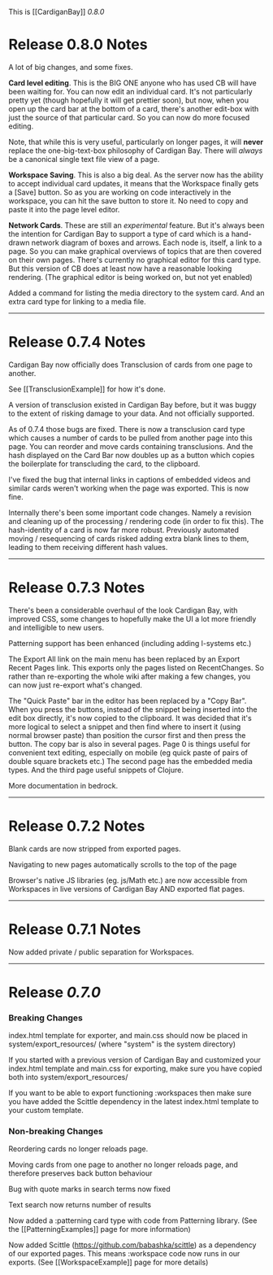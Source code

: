 This is [[CardiganBay]] *0.8.0*

# Release 0.8.0 Notes

A lot of big changes, and some fixes.

**Card level editing**. This is the BIG ONE anyone who has used CB will have been waiting for. You can now edit an individual card. It's not particularly pretty yet (though hopefully it will get prettier soon), but now, when you open up the card bar at the bottom of a card, there's another edit-box with just the source of that particular card. So you can now do more focused editing.

Note, that while this is very useful, particularly on longer pages, it will **never** replace the one-big-text-box philosophy of Cardigan Bay. There will *always* be a canonical single text file view of a page.

**Workspace Saving**. This is also a big deal. As the server now has the ability to accept individual card updates, it means that the Workspace finally gets a [Save] button. So as you are working on code interactively in the workspace, you can hit the save button to store it. No need to copy and paste it into the page level editor.

**Network Cards**. These are still an *experimental* feature. But it's always been the intention for Cardigan Bay to support a type of card which is a hand-drawn network diagram of boxes and arrows. Each node is, itself, a link to a page. So you can make graphical overviews of topics that are then covered on their own pages. There's currently no graphical editor for this card type. But this version of CB does at least now have a reasonable looking rendering. (The graphical editor is being worked on, but not yet enabled)

Added a command for listing the media directory to the system card. And an extra card type for linking to a media file.

----
# Release 0.7.4 Notes

Cardigan Bay now officially does Transclusion of cards from one page to another. 

See [[TransclusionExample]] for how it's done.

A version of transclusion existed in Cardigan Bay before, but it was buggy to the extent of risking damage to your data. And not officially supported.

As of 0.7.4 those bugs are fixed. There is now a transclusion card type which causes a number of cards to be pulled from another page into this page. You can reorder and move cards containing transclusions. And the hash displayed on the Card Bar now doubles up as a button which copies the boilerplate for transcluding the card, to the clipboard.

I've fixed the bug that internal links in captions of embedded videos and similar cards weren't working when the page was exported. This is now fine.

Internally there's been some important code changes. Namely a revision and cleaning up of the processing / rendering code (in order to fix this). The hash-identity of a card is now far more robust. Previously automated moving / resequencing of cards risked adding extra blank lines to them, leading to them receiving different hash values. 

----
# Release 0.7.3 Notes

There's been a considerable overhaul of the look Cardigan Bay, with improved CSS, some changes to hopefully make the UI a lot more friendly and intelligible to new users.

Patterning support has been enhanced (including adding l-systems etc.)

The Export All link on the main menu has been replaced by an Export Recent Pages link. This exports only the pages listed on RecentChanges. So rather than re-exporting the whole wiki after making a few changes, you can now just re-export what's changed.

The "Quick Paste" bar in the editor has been replaced by a "Copy Bar". When you press the buttons, instead of the snippet being inserted into the edit box directly, it's now copied to the clipboard. It was decided that it's more logical to select a snippet and then find where to insert it (using normal browser paste) than position the cursor first and then press the button. The copy bar is also in several pages. Page 0 is things useful for convenient text editing, especially on mobile (eg quick paste of pairs of double square brackets etc.) The second page has the embedded media types. And the third page useful snippets of Clojure.

More documentation in bedrock.

----
# Release 0.7.2 Notes

Blank cards are now stripped from exported pages.

Navigating to new pages automatically scrolls to the top of the page

Browser's native JS libraries (eg. js/Math etc.) are now accessible from Workspaces in live versions of Cardigan Bay AND exported flat pages. 

----
# Release 0.7.1 Notes

Now added private / public separation for Workspaces.

----
# Release *0.7.0*

### Breaking Changes

index.html template for exporter, and main.css should now be placed in system/export_resources/ (where "system" is the system directory)

If you started with a previous version of Cardigan Bay and customized your index.html template and main.css for exporting, make sure you have copied both into system/export_resources/

If you want to be able to export functioning :workspaces then make sure you have added the Scittle dependency in the latest index.html template to your custom template.


### Non-breaking Changes

Reordering cards no longer reloads page.

Moving cards from one page to another no longer reloads page, and therefore preserves back button behaviour

Bug with quote marks in search terms now fixed

Text search now returns number of results

Now added a :patterning card type with code from Patterning library. (See the [[PatterningExamples]] page for more information)

Now added Scittle (https://github.com/babashka/scittle) as a dependency of our exported pages. This means :workspace code now runs in our exports. (See [[WorkspaceExample]] page for more details) 
